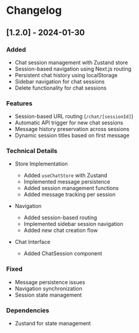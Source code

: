# Changelog

## [1.2.0] - 2024-01-30

### Added
- Chat session management with Zustand store
- Session-based navigation using Next.js routing
- Persistent chat history using localStorage
- Sidebar navigation for chat sessions
- Delete functionality for chat sessions

### Features
- Session-based URL routing (`/chat/[sessionId]`)
- Automatic API trigger for new chat sessions
- Message history preservation across sessions
- Dynamic session titles based on first message

### Technical Details
- Store Implementation
  - Added `useChatStore` with Zustand
  - Implemented message persistence
  - Added session management functions
  - Added message tracking per session

- Navigation
  - Added session-based routing
  - Implemented sidebar session navigation
  - Added new chat creation flow

- Chat Interface
  - Added ChatSession component

### Fixed
- Message persistence issues
- Navigation synchronization
- Session state management


### Dependencies
- Zustand for state management